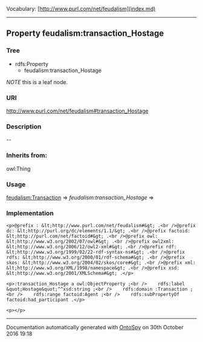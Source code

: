 Vocabulary: [http://www.purl.com/net/feudalism](index.md) 



---	
	




    


## Property feudalism:transaction_Hostage


### Tree

* rdfs:Property
    * feudalism:transaction_Hostage





*NOTE* this is a leaf node.


### URI
http://www.purl.com/net/feudalism#transaction_Hostage

### Description
--


### Inherits from:
owl:Thing



### Usage


[feudalism:Transaction](class-feudalismtransaction.md) 
=&gt;&nbsp;_feudalism:transaction_Hostage_&nbsp;=&gt;&nbsp;[](.md)

### Implementation
```
<p>@prefix : &lt;http://www.purl.com/net/feudalism#&gt; .<br />@prefix dc: &lt;http://purl.org/dc/elements/1.1/&gt; .<br />@prefix factoid: &lt;http://purl.com/net/factoid#&gt; .<br />@prefix owl: &lt;http://www.w3.org/2002/07/owl#&gt; .<br />@prefix owl2xml: &lt;http://www.w3.org/2006/12/owl2-xml#&gt; .<br />@prefix rdf: &lt;http://www.w3.org/1999/02/22-rdf-syntax-ns#&gt; .<br />@prefix rdfs: &lt;http://www.w3.org/2000/01/rdf-schema#&gt; .<br />@prefix skos: &lt;http://www.w3.org/2004/02/skos/core#&gt; .<br />@prefix xml: &lt;http://www.w3.org/XML/1998/namespace&gt; .<br />@prefix xsd: &lt;http://www.w3.org/2001/XMLSchema#&gt; .</p>

<p>:transaction_Hostage a owl:ObjectProperty ;<br />    rdfs:label &quot;Hostage&quot;^^xsd:string ;<br />    rdfs:domain :Transaction ;<br />    rdfs:range factoid:Agent ;<br />    rdfs:subPropertyOf factoid:had_participant .</p>

<p></p>
```










---

Documentation automatically generated with [OntoSpy](http://ontospy.readthedocs.org/ "Open") on 30th October 2016 19:18